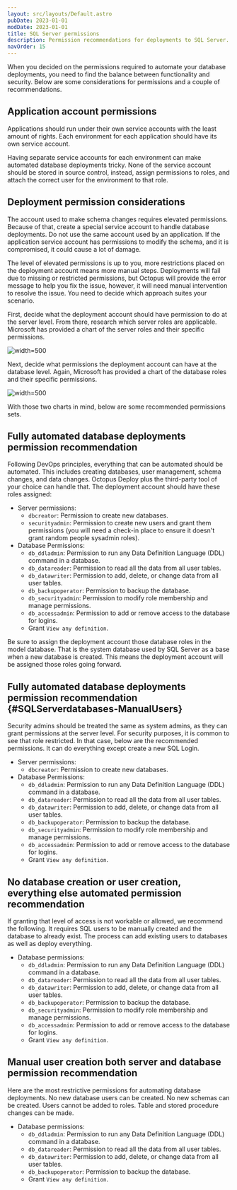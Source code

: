 ```yaml
---
layout: src/layouts/Default.astro
pubDate: 2023-01-01
modDate: 2023-01-01
title: SQL Server permissions
description: Permission recommendations for deployments to SQL Server.
navOrder: 15
---
```


When you decided on the permissions required to automate your database deployments, you need to find the balance between functionality and security. Below are some considerations for permissions and a couple of recommendations.

## Application account permissions 

Applications should run under their own service accounts with the least amount of rights.  Each environment for each application should have its own service account.  

Having separate service accounts for each environment can make automated database deployments tricky.  None of the service account should be stored in source control, instead, assign permissions to roles, and attach the correct user for the environment to that role.

## Deployment permission considerations

The account used to make schema changes requires elevated permissions.  Because of that, create a special service account to handle database deployments.  Do not use the same account used by an application.  If the application service account has permissions to modify the schema, and it is compromised, it could cause a lot of damage.

The level of elevated permissions is up to you, more restrictions placed on the deployment account means more manual steps.  Deployments will fail due to missing or restricted permissions, but Octopus will provide the error message to help you fix the issue, however, it will need manual intervention to resolve the issue. You need to decide which approach suites your scenario.

First, decide what the deployment account should have permission to do at the server level.  From there, research which server roles are applicable.  Microsoft has provided a chart of the server roles and their specific permissions.

![](https://docs.microsoft.com/en-us/sql/relational-databases/security/authentication-access/media/permissions-of-server-roles.png?view=sql-server-ver15 "width=500")

Next, decide what permissions the deployment account can have at the database level.  Again, Microsoft has provided a chart of the database roles and their specific permissions.   

![](https://docs.microsoft.com/en-us/sql/relational-databases/security/authentication-access/media/permissions-of-database-roles.png?view=sql-server-ver15 "width=500")

With those two charts in mind, below are some recommended permissions sets.  

## Fully automated database deployments permission recommendation

Following DevOps principles, everything that can be automated should be automated.  This includes creating databases, user management, schema changes, and data changes.  Octopus Deploy plus the third-party tool of your choice can handle that. The deployment account should have these roles assigned:

- Server permissions:
    - `dbcreator`: Permission to create new databases.
    - `securityadmin`: Permission to create new users and grant them permissions (you will need a check-in place to ensure it doesn't grant random people sysadmin roles).
- Database Permissions:
    - `db_ddladmin`: Permission to run any Data Definition Language (DDL) command in a database.
    - `db_datareader`: Permission to read all the data from all user tables.
    - `db_datawriter`: Permission to add, delete, or change data from all user tables.
    - `db_backupoperator`: Permission to backup the database.
    - `db_securityadmin`: Permission to modify role membership and manage permissions.
    - `db_accessadmin`: Permission to add or remove access to the database for logins.
    - Grant `View any definition`.

Be sure to assign the deployment account those database roles in the model database.  That is the system database used by SQL Server as a base when a new database is created.  This means the deployment account will be assigned those roles going forward.

## Fully automated database deployments permission recommendation {#SQLServerdatabases-ManualUsers}

Security admins should be treated the same as system admins, as they can grant permissions at the server level.  For security purposes, it is common to see that role restricted.  In that case, below are the recommended permissions.  It can do everything except create a new SQL Login.

- Server permissions:
    - `dbcreator`: Permission to create new databases.
- Database Permissions:
    - `db_ddladmin`: Permission to run any Data Definition Language (DDL) command in a database.
    - `db_datareader`: Permission to read all the data from all user tables.
    - `db_datawriter`: Permission to add, delete, or change data from all user tables.
    - `db_backupoperator`: Permission to backup the database.
    - `db_securityadmin`: Permission to modify role membership and manage permissions.
    - `db_accessadmin`: Permission to add or remove access to the database for logins.
    - Grant `View any definition`.

## No database creation or user creation, everything else automated permission recommendation

If granting that level of access is not workable or allowed, we recommend the following.  It requires SQL users to be manually created and the database to already exist.  The process can add existing users to databases as well as deploy everything.

- Database permissions:
    - `db_ddladmin`: Permission to run any Data Definition Language (DDL) command in a database.
    - `db_datareader`: Permission to read all the data from all user tables.
    - `db_datawriter`: Permission to add, delete, or change data from all user tables.
    - `db_backupoperator`: Permission to backup the database.
    - `db_securityadmin`: Permission to modify role membership and manage permissions.
    - `db_accessadmin`: Permission to add or remove access to the database for logins.
    - Grant `View any definition`.

## Manual user creation both server and database permission recommendation

Here are the most restrictive permissions for automating database deployments.  No new database users can be created.  No new schemas can be created.  Users cannot be added to roles.  Table and stored procedure changes can be made.

- Database permissions:
    - `db_ddladmin`: Permission to run any Data Definition Language (DDL) command in a database.
    - `db_datareader`: Permission to read all the data from all user tables.
    - `db_datawriter`: Permission to add, delete, or change data from all user tables.
    - `db_backupoperator`: Permission to backup the database.
    - Grant `View any definition`.